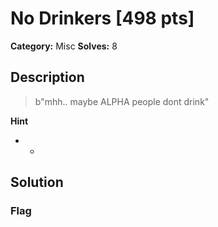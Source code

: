 # No Drinkers [498 pts]

**Category:** Misc
**Solves:** 8

## Description
>b"mhh.. maybe ALPHA people dont drink"

**Hint**
* -

## Solution

### Flag

